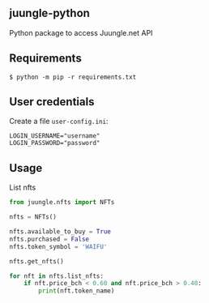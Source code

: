 ## juungle-python
Python package to access Juungle.net API

## Requirements

`$ python -m pip -r requirements.txt`

## User credentials
Create a file `user-config.ini`:
```
LOGIN_USERNAME="username"
LOGIN_PASSWORD="password"
```

## Usage
List nfts 
```python
from juungle.nfts import NFTs

nfts = NFTs()

nfts.available_to_buy = True
nfts.purchased = False
nfts.token_symbol = 'WAIFU'

nfts.get_nfts()

for nft in nfts.list_nfts:
    if nft.price_bch < 0.60 and nft.price_bch > 0.40:
        print(nft.token_name)
```
